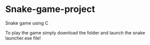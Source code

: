 # Snake-game-project
Snake game using C 

To play the game simply download the folder and launch the snake launcher.exe file!
